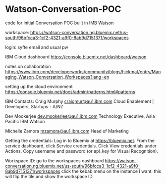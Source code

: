 # Watson-Conversation-POC
code for initial Conversation POC built in IMB Watson

workspace:
https://watson-conversation.ng.bluemix.net/us-south/96bfcca3-1cf2-4321-a9f0-8ab9d7151371/workspaces

login: syfte email and usual pw

IBM Cloud dashboard
https://console.bluemix.net/dashboard/watson

notes on collaboration
https://www.ibm.com/developerworks/community/blogs/hickmat/entry/Managing_Watson_Conversation_Workspaces?lang=en

setting up the cloud environment
https://console.bluemix.net/docs/admin/patterns.html#patterns

IBM Contacts:
Craig Murphy
craigmur@au1.ibm.com
Cloud Enablement | Developers, Startups - A/NZ

Dev Mookerjee 
dev.mookerjee@au1.ibm.com
Technology Executive, Asia Pacific
IBM Watson 

Michelle Zamora
mzamora@au1.ibm.com
Head of Marketing

Getting the credentials:
Log in to Bluemix at https://bluemix.net.
From the service dashboard, click Service credentials.
Click View credentials under Actions.
Copy username and password (or api_key for Visual Recognition).

Workspace ID:
go to the workspaces dashboard
https://watson-conversation.ng.bluemix.net/us-south/96bfcca3-1cf2-4321-a9f0-8ab9d7151371/workspaces
click the kebab menu on the instance I want. this will flip the tile and show the workspace ID.




